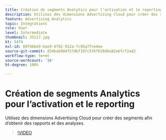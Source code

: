```yaml
---
title: Création de segments Analytics pour l’activation et le reporting
description: Utilisez des dimensions Advertising Cloud pour créer des segments afin d’obtenir des rapports et des analyses.
feature: Advertising Analytics
topic: Integrations
role: User
level: Intermediate
thumbnail: 35117.jpg
kt: 5474
exl-id: 0df46be9-bae9-4792-912a-7c95a7fce4ee
source-git-commit: d24bab984f57dbf197c5f6fb39d0a82e6fcf2ad2
workflow-type: tm+mt
source-wordcount: '36'
ht-degree: 100%

---
```


# Création de segments Analytics pour l’activation et le reporting

Utilisez des dimensions Advertising Cloud pour créer des segments afin d’obtenir des rapports et des analyses.

>[!VIDEO](https://video.tv.adobe.com/v/40435/?quality=12&learn=on&captions=fre_fr)
